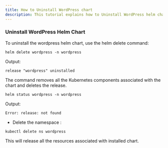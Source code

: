 ```yaml
---
title: How to Uninstall WordPress chart 
description: This tutorial explains how to Uninstall WordPress helm chart
---
```


### Uninstall WordPress Helm Chart

To uninstall the wordpress helm chart, use the helm delete command:

```execute
helm delete wordpress -n wordpress
```

Output:

```
release "wordpress" uninstalled
```

The command removes all the Kubernetes components associated with the chart and deletes the release.

```execute
helm status wordpress -n wordpress
```

Output:

```
Error: release: not found
```

- Delete the namespace :

```execute
kubectl delete ns wordpress
```

This will release all the resources associated with installed chart.
